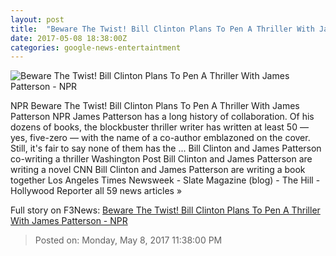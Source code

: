 ```yaml
---
layout: post
title:  "Beware The Twist! Bill Clinton Plans To Pen A Thriller With James Patterson - NPR"
date: 2017-05-08 18:38:00Z
categories: google-news-entertaintment
---
```


![Beware The Twist! Bill Clinton Plans To Pen A Thriller With James Patterson - NPR](https://media.npr.org/assets/img/2017/05/08/gettyimages-621680154_wide-7a54f3762abe2835441980d519e15796bb020692.jpg?s=1400)

NPR Beware The Twist! Bill Clinton Plans To Pen A Thriller With James Patterson NPR James Patterson has a long history of collaboration. Of his dozens of books, the blockbuster thriller writer has written at least 50 — yes, five-zero — with the name of a co-author emblazoned on the cover. Still, it's fair to say none of them has the ... Bill Clinton and James Patterson co-writing a thriller Washington Post Bill Clinton and James Patterson are writing a novel CNN Bill Clinton and James Patterson are writing a book together Los Angeles Times Newsweek - Slate Magazine (blog) - The Hill - Hollywood Reporter all 59 news articles »


Full story on F3News: [Beware The Twist! Bill Clinton Plans To Pen A Thriller With James Patterson - NPR](http://www.f3nws.com/n/MxqWEG)

> Posted on: Monday, May 8, 2017 11:38:00 PM
